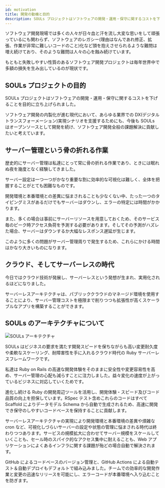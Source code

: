 ```yaml
---
id: motivation
title: 開発の動機と目的
description: SOULs プロジェクトはソフトウェアの開発・運用・保守に関するコストを下げることを目的に立ち上げられました。ソフトウェア開発の内製化が進む現代において、あらゆる業界での DX(デジタルトランスフォーメーション)実現シナリオを支援しています。
---
```


ソフトウェア開発現場では多くの人々が日々血と汗を流し大変な思いをして頑張っているにも関わらず、ソフトウェアのレガシー(理由はなんであれ修正、拡張、作業が非常に難しいコードのこと)化など頭を抱えさせられるような難問は増え続けており、そのような難問は人々の心を蝕み続けています。

もともと失敗しやすい性質のあるソフトウェア開発プロジェクトは毎年世界中で多額の損失を生み出しているのが現状です。

## SOULs プロジェクトの目的

SOULs プロジェクトはソフトウェアの開発・運用・保守に関するコストを下げることを目的に立ち上げられました。

ソフトウェア開発の内製化が進む現代において、あらゆる業界での DX(デジタルトランスフォーメーション)実現シナリオを支援するためにも、今後も SOULs はオープンソースとして開発を続け、ソフトウェア開発全般の課題解決に貢献したいと考えています。

## サーバー管理という骨の折れる作業

歴史的にサーバー管理は私達にとって常に骨の折れる作業であり、ときには眠れぬ夜を幾度となく経験してきました。

サーバー設定は一つ一つがかなり重要な割に効率的な可視化は難しく、全体を把握することがとても困難なものです。

開発環境と本番環境との差異に悩まされることも少なくない中、たった一つのタイピングミスがあるだけでもサーバーはダウンし、エラーの特定には時間がかかります。

また、多くの場合は事前にサーバーリソースを用意しておくため、そのサービス毎のピーク時アクセス負荷を予測する必要があります。そしてその予測がハズレた場合、サーバーはダウンするか大幅なレスポンス遅延が生じます。

このように多くの問題がサーバー管理周りで発生するため、これらにかける時間はかなり大きいものになります。

## クラウド、そしてサーバーレスの時代

今日ではクラウド技術が発展し、サーバーレスという発想が生まれ、実用化されるほどになりました。

サーバーレスアーキテクチャは、パブリッククラウドのマネージド環境を使用することにより、サーバー管理コストを極限まで削りつつも拡張性が高くスケーラブルなアプリを構築することができます。

## SOULs のアーキテクチャについて

![SOULs アーキテクチャ](/imgs/docs/SOULs-architecture.jpg)

SOULs はビジネスの要求を満たす開発スピードを保ちながらも高い変更耐久度や柔軟なスケーリング、耐障害性を手に入れるクラウド時代の Ruby サーバーレスフレームワークです。

私達は Ruby on Rails の高速な開発体験をそのままに安全性や変更容易性を高め、サーバー管理の心配も減らすことに注力しました。益々変化の速度が上がっているビジネスに対応していくためです。

進化し続ける Ruby の開発周辺ツールを活用し、開発体験・スピード及びコード品質の向上を担保しています。RSpec テスト含めこれらのコードはすべて Scaffold によりデータモデル Schema から自動で生成されるため、高速に開発でき保守のしやすいコードベースを保持することに貢献します。

サーバーレスアーキテクチャの実現により開発環境と本番環境の差異や煩雑な cron など、可視化しづらいサーバーの設定や状態の管理に悩まされる時代は終わりつつあります。サービスの規模拡大に合わせてサーバー規模をスケールしていくことも、セール時のスパイク的なアクセス集中に耐えることも、Web アプリケーションによくあるインフラに関する課題が殆どの場合自動で解決されます。

GitHub によるコードベースのバージョン管理と、GitHub Actions による自動テスト＆自動デプロイもデフォルトで組み込みました。チームでの効率的な開発作業と変更の迅速なリリースを可能にし、エラーコードが本番環境へ入り込むことを防ぎます。
